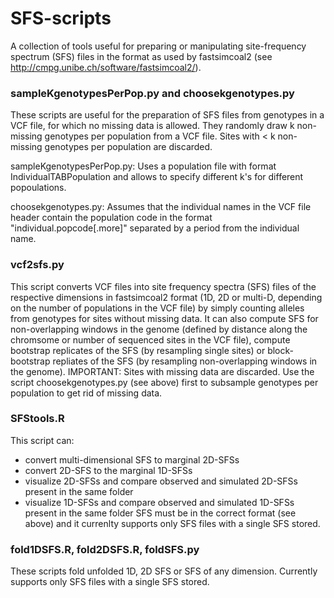 # SFS-scripts

A collection of tools useful for preparing or manipulating site-frequency spectrum (SFS) files in the format as used by fastsimcoal2 (see http://cmpg.unibe.ch/software/fastsimcoal2/).

### sampleKgenotypesPerPop.py and choosekgenotypes.py

These scripts are useful for the preparation of SFS files from genotypes in a VCF file, for which no missing data is allowed. They randomly draw k non-missing genotypes per population from a VCF file. Sites with < k non-missing genotypes per population are discarded.

sampleKgenotypesPerPop.py: Uses a population file with format IndividualTABPopulation and allows to specify different k's for different popoulations.

choosekgenotypes.py: Assumes that the individual names in the VCF file header contain the population code in the format "individual.popcode[.more]" separated by a period from the individual name.

### vcf2sfs.py

This script converts VCF files into site frequency spectra (SFS) files of the respective dimensions in fastsimcoal2 format (1D, 2D or multi-D, depending on the number of populations in the VCF file) by simply counting alleles from genotypes for sites without missing data. It can also compute SFS for non-overlapping windows in the genome (defined by distance along the chromsome or number of sequenced sites in the VCF file), compute bootstrap replicates of the SFS (by resampling single sites) or block-bootstrap repliates of the SFS (by resampling non-overlapping windows in the genome).
IMPORTANT: Sites with missing data are discarded. Use the script choosekgenotypes.py (see above) first to subsample genotypes per population to get rid of missing data.

### SFStools.R

This script can:
- convert multi-dimensional SFS to marginal 2D-SFSs
- convert 2D-SFS to the marginal 1D-SFSs
- visualize 2D-SFSs and compare observed and simulated 2D-SFSs present in the same folder
- visualize 1D-SFSs and compare observed and simulated 1D-SFSs present in the same folder
SFS must be in the correct format (see above) and it currenlty supports only SFS files with a single SFS stored.

### fold1DSFS.R, fold2DSFS.R, foldSFS.py

These scripts fold unfolded 1D, 2D SFS or SFS of any dimension. Currently supports only SFS files with a single SFS stored.
